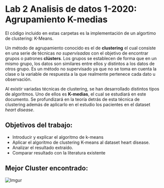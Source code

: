 # Lab 2 Analisis de datos 1-2020: Agrupamiento K-medias


El código incluido en estas carpetas es la implementación de un algortimo de clustering: K-Means.

Un método de agrupamiento conocido es el de **clustering** el cual consiste en una serie de técnicas *no supervisadas* con el objetivo de encontrar grupos o patrones **clústers**. Los grupos se establecen de forma que en un mismo grupo, los datos son similares entre ellos y distintos a los datos de otros grupo. Es un método no supervisado ya que no se toma en cuenta la clase o la variable de respuesta a la que realmente pertenece cada dato u observación. 

Al existir variadas técnicas de clustering, se han desarrollado distintos tipos de algoritmos. Uno de ellos es **K-medias**, el cual se estudiará en este documento. Se profundizará en la teoría detrás de esta técnica de clustering además de aplicarlo en el estudio los pacientes en el dataset *heart disease*. 

## Objetivos del trabajo:

- Introducir y explicar el algoritmo de k-means
- Aplicar el algoritmo de clustering K-means al dataset heart disease.
- Analizar el resultado extraído.
- Comparar resultado con la literatura existente


## Mejor Cluster encontrado:

![Imgur](https://i.imgur.com/IIsOpfP.png)
